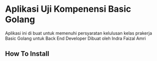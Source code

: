 # Aplikasi Uji Kompenensi Basic Golang
Aplikasi ini di buat untuk memenuhi persyaratan kelulusan kelas prakerja Basic Golang untuk Back End Developer
Dibuat oleh Indra Faizal Amri

## How To Install
